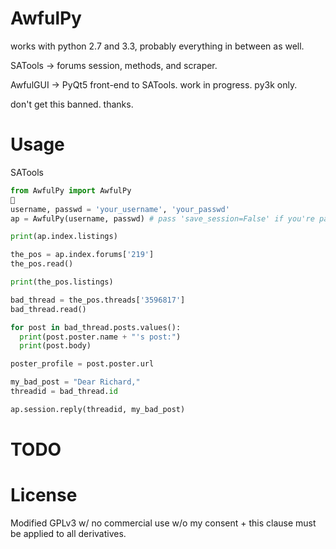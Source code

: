 AwfulPy
=======

works with python 2.7 and 3.3, probably everything in between as well. 

SATools -> forums session, methods, and scraper. 

AwfulGUI -> PyQt5 front-end to SATools. work in progress. py3k only.

don't get this banned. thanks.

Usage
=======


SATools

```python
from AwfulPy import AwfulPy

username, passwd = 'your_username', 'your_passwd'
ap = AwfulPy(username, passwd) # pass 'save_session=False' if you're paranoid

print(ap.index.listings)

the_pos = ap.index.forums['219']
the_pos.read()

print(the_pos.listings)

bad_thread = the_pos.threads['3596817']
bad_thread.read()

for post in bad_thread.posts.values():
  print(post.poster.name + "'s post:")
  print(post.body)

poster_profile = post.poster.url

my_bad_post = "Dear Richard,"
threadid = bad_thread.id

ap.session.reply(threadid, my_bad_post)


```

TODO
====



License
========

Modified GPLv3 w/ no commercial use w/o my consent + this clause must be applied to all derivatives.
